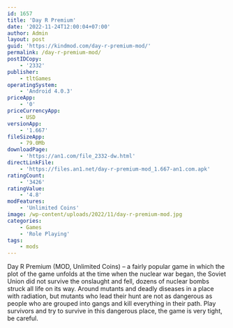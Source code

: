 ```yaml
---
id: 1657
title: 'Day R Premium'
date: '2022-11-24T12:00:04+07:00'
author: Admin
layout: post
guid: 'https://kindmod.com/day-r-premium-mod/'
permalink: /day-r-premium-mod/
postIDCopy:
    - '2332'
publisher:
    - tltGames
operatingSystem:
    - 'Android 4.0.3'
priceApp:
    - '0'
priceCurrencyApp:
    - USD
versionApp:
    - '1.667'
fileSizeApp:
    - 79.0Mb
downloadPage:
    - 'https://an1.com/file_2332-dw.html'
directLinkFile:
    - 'https://files.an1.net/day-r-premium-mod_1.667-an1.com.apk'
ratingCount:
    - '3426'
ratingValue:
    - '4.8'
modFeatures:
    - 'Unlimited Coins'
image: /wp-content/uploads/2022/11/day-r-premium-mod.jpg
categories:
    - Games
    - 'Role Playing'
tags:
    - mods
---
```


Day R Premium (MOD, Unlimited Coins) – a fairly popular game in which the plot of the game unfolds at the time when the nuclear war began, the Soviet Union did not survive the onslaught and fell, dozens of nuclear bombs struck all life on its way. Around mutants and deadly diseases in a place with radiation, but mutants who lead their hunt are not as dangerous as people who are grouped into gangs and kill everything in their path. Play survivors and try to survive in this dangerous place, the game is very tight, be careful.